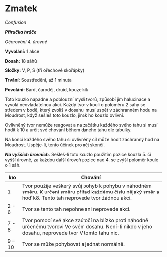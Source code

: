 # Zmatek

*Confusion*

***Příručka hráče***

*Očarování 4. úrovně*

**Vyvolání:** 1 akce

**Dosah:** 18 sáhů

**Složky:** V, P, S (tři ořechové skořápky)

**Trvání:** Soustředění, až 1 minuta

**Povolání:** Bard, čaroděj, druid, kouzelník

Toto kouzlo napadne a poblouzní mysli tvorů, způsobí jim halucinace a vyvolá neovladatelnou akci. Každý tvor v kouli o poloměru 2 sáhy se středem v bodě, který zvolíš v dosahu, musí uspět v záchranném hodu na Moudrost, když sešleš toto kouzlo, jinak ho kouzlo ovlivní.

Ovlivněný tvor nemůže reagovat a na začátku každého svého tahu si musí hodit k 10 a určit své chování během daného tahu dle tabulky.

Na konci každého svého tahu si ovlivněný cíl může hodit záchranný hod na Moudrost. Uspěje-li, tento účinek pro něj skončí.

***Na vyšších úrovních.*** Sešleš-li toto kouzlo použitím pozice kouzla 5. či vyšší úrovně, za každou další úroveň pozice nad 4. se zvýší poloměr koule o 1 sáh.

| kıo | Chování |
| --- | --- |
| 1 | Tvor použije veškerý svůj pohyb k pohybu v náhodném směru. K určení směru přiřad každému číslu nějaký směr a hoď k8. Tento tah neprovede tvor žádnou akci. |
| 2 - 6 | Tvor se tento tah nepohne ani neprovede akci. |
| 7 - 8 | Tvor pomocí své akce zaútočí na blízko proti náhodně určenému tvorovi Ve svém dosahu. Není-li nikdo v jeho dosahu, neprovede tvor V tomto tahu nic. | 
| 9 – 10 | Tvor se může pohybovat a jednat normálně. |